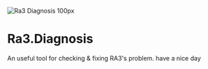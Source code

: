 ![Ra3 Diagnosis 100px](Ra3.Diagnosis/Icon.png)

# Ra3.Diagnosis

An useful tool for checking & fixing RA3's problem.
have a nice day
